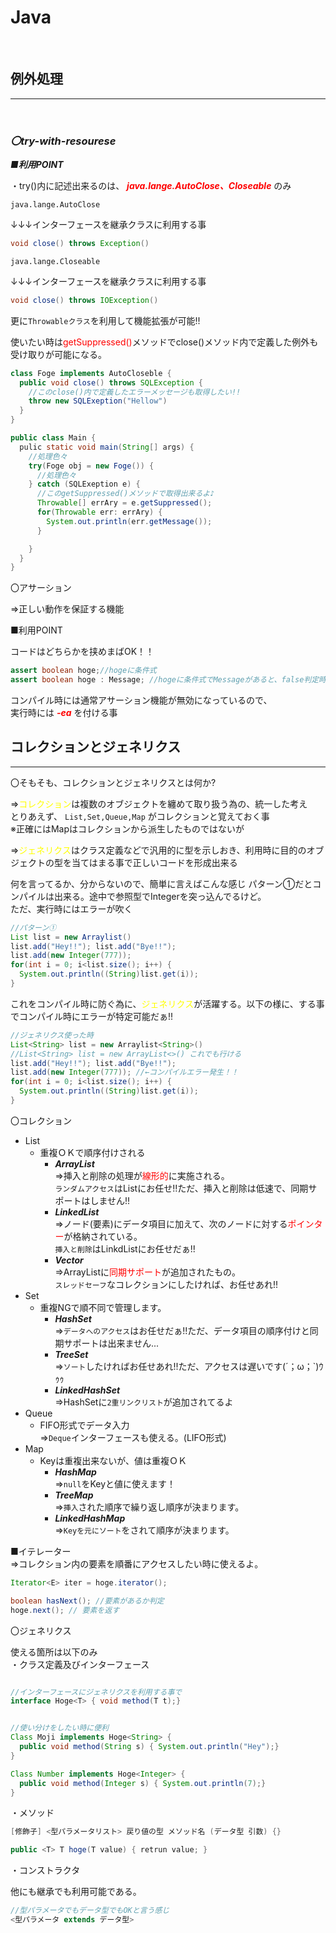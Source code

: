 # Java
<br>

## 例外処理

--------------

<br>

### ***〇try-with-resourese***

***■利用POINT***

・try()内に記述出来るのは、 ***<span style="color: red">java.lange.AutoClose、Closeable</span>*** のみ

`java.lange.AutoClose`

↓↓↓インターフェースを継承クラスに利用する事

```java
void close() throws Exception()
```

`java.lange.Closeable`

↓↓↓インターフェースを継承クラスに利用する事

```java
void close() throws IOException()
```

更に`Throwableクラス`を利用して機能拡張が可能!!

使いたい時は<span style="color: red">getSuppressed()</span>メソッドでclose()メソッド内で定義した例外も受け取りが可能になる。

```java
class Foge implements AutoCloseble {
  public void close() throws SQLException {
    //このclose()内で定義したエラーメッセージも取得したい!!
    throw new SQLExeption("Hellow")
  }
}

public class Main {
  pulic static void main(String[] args) {
    //処理色々
    try(Foge obj = new Foge()) {
      //処理色々
    } catch (SQLExeption e) {
      //このgetSuppressed()メソッドで取得出来るよ♪
      Throwable[] errAry = e.getSuppressed();
      for(Throwable err: errAry) {
        System.out.println(err.getMessage());
      }

    }
  }
}
```

〇アサーション

⇒正しい動作を保証する機能

■利用POINT

コードはどちらかを挟めまばOK！！

```java
assert boolean hoge;//hogeに条件式
assert boolean hoge : Message; //hogeに条件式でMessageがあると、false判定時にエラーとして出力
```

コンパイル時には通常アサーション機能が無効になっているので、  
実行時には ***<span style="color: red;">-ea</span>*** を付ける事

## コレクションとジェネリクス

--------------

〇そもそも、コレクションとジェネリクスとは何か?

⇒<span style="color: yellow;">コレクション</span>は複数のオブジェクトを纏めて取り扱う為の、統一した考え  
とりあえず、 `List,Set,Queue,Map` がコレクションと覚えておく事  
※正確にはMapはコレクションから派生したものではないが

⇒<span style="color: yellow;">ジェネリクス</span>はクラス定義などで汎用的に型を示しおき、利用時に目的のオブジェクトの型を当てはまる事で正しいコードを形成出来る

何を言ってるか、分からないので、簡単に言えばこんな感じ
パターン①だとコンパイルは出来る。途中で参照型でIntegerを突っ込んでるけど。  
ただ、実行時にはエラーが吹く

```java
//パターン①
List list = new Arraylist()
list.add("Hey!!"); list.add("Bye!!");
list.add(new Integer(777));
for(int i = 0; i<list.size(); i++) {
  System.out.println((String)list.get(i));
}
```

これをコンパイル時に防ぐ為に、<span style="color: yellow;">ジェネリクス</span>が活躍する。以下の様に、する事でコンパイル時にエラーが特定可能だぁ!!

```java
//ジェネリクス使った時
List<String> list = new Arraylist<String>()
//List<String> list = new ArrayList<>() これでも行ける
list.add("Hey!!"); list.add("Bye!!");
list.add(new Integer(777)); //←コンパイルエラー発生！！
for(int i = 0; i<list.size(); i++) {
  System.out.println((String)list.get(i));
}
```

〇コレクション

* List  
    * 重複ＯＫで順序付けされる  
        * ***ArrayList***  
        ⇒挿入と削除の処理が<span style="color: red;">線形的</span>に実施される。  
          `ランダムアクセス`はListにお任せ!!ただ、挿入と削除は低速で、同期サポートはしません!!
        * ***LinkedList***  
        ⇒ノード(要素)にデータ項目に加えて、次のノードに対する<span style="color : red;">ポインター</span>が格納されている。  
        `挿入と削除`はLinkdListにお任せだぁ!!
        * ***Vector***  
        ⇒ArrayListに<span style="color: red;">同期サポート</span>が追加されたもの。  
        `スレッドセーフ`なコレクションにしたければ、お任せあれ!!
* Set  
    * 重複NGで順不同で管理します。  
        * ***HashSet***  
        ⇒`データへのアクセス`はお任せだぁ!!ただ、データ項目の順序付けと同期サポートは出来ません...
        * ***TreeSet***  
        ⇒`ソート`したければお任せあれ!!ただ、アクセスは遅いです(´；ω；`)ｳｩｩ
        * ***LinkedHashSet***  
        ⇒HashSetに`2重リンクリスト`が追加されてるよ  
* Queue  
    * FIFO形式でデータ入力  
    ⇒`Deque`インターフェースも使える。(LIFO形式)  
* Map  
    * Keyは重複出来ないが、値は重複ＯＫ
        * ***HashMap***  
        ⇒`null`をKeyと値に使えます！
        * ***TreeMap***  
        ⇒`挿入`された順序で繰り返し順序が決まります。
        * ***LinkedHashMap***  
        ⇒`Keyを元にソート`をされて順序が決まります。

■イテレーター  
⇒コレクション内の要素を順番にアクセスしたい時に使えるよ。  

```java
Iterator<E> iter = hoge.iterator();

boolean hasNext(); //要素があるか判定
hoge.next(); // 要素を返す
```

〇ジェネリクス  

使える箇所は以下のみ  
・クラス定義及びインターフェース  

```java

//インターフェースにジェネリクスを利用する事で
interface Hoge<T> { void method(T t);}


//使い分けをしたい時に便利
Class Moji implements Hoge<String> {
  public void method(String s) { System.out.println("Hey");}
}

Class Number implements Hoge<Integer> {
  public void method(Integer s) { System.out.println(7);}
}

```

・メソッド  

```java
[修飾子] <型パラメータリスト> 戻り値の型 メソッド名 (データ型 引数) {}

public <T> T hoge(T value) { retrun value; }

```

・コンストラクタ  

他にも継承でも利用可能である。  

```java
//型パラメータでもデータ型でもOKと言う感じ
<型パラメータ extends データ型>
```
